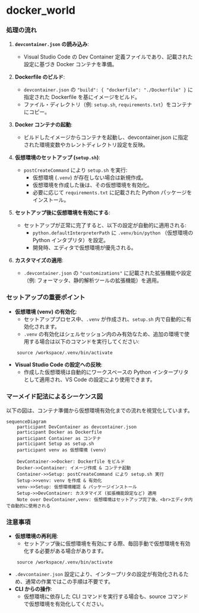 # docker_world

### 処理の流れ
1. **`devcontainer.json` の読み込み**:
    - Visual Studio Code の Dev Container 定義ファイルであり、記載された設定に基づき Docker コンテナを準備。

2. **Dockerfile のビルド**:
    - `devcontainer.json` の `"build": { "dockerfile": "./Dockerfile" }` に指定された Dockerfile を基にイメージをビルド。
    - ファイル・ディレクトリ（例: `setup.sh`, `requirements.txt`）をコンテナにコピー。

3. **Docker コンテナの起動**:
    - ビルドしたイメージからコンテナを起動し、devcontainer.json に指定された環境変数やカレントディレクトリ設定を反映。

4. **仮想環境のセットアップ (`setup.sh`)**:
    - `postCreateCommand` により `setup.sh` を実行:
        - 仮想環境 (`.venv`) が存在しない場合は新規作成。
        - 仮想環境を作成した後は、その仮想環境を有効化。
        - 必要に応じて `requirements.txt` に記載された Python パッケージをインストール。

5. **セットアップ後に仮想環境を有効にする**:
    - セットアップが正常に完了すると、以下の設定が自動的に適用される:
        - `python.defaultInterpreterPath` に `.venv/bin/python` （仮想環境の Python インタプリタ）を設定。
        - 開発時、エディタで仮想環境が優先される。

6. **カスタマイズの適用**:
    - `.devcontainer.json` の `"customizations"` に記載された拡張機能や設定（例: フォーマッタ、静的解析ツールの拡張機能）を適用。

### セットアップの重要ポイント
- **仮想環境 (venv) の有効化**:
    - セットアッププロセス中、`.venv` が作成され、`setup.sh` 内で自動的に有効化されます。
    - `.venv` の有効化はシェルセッション内のみ有効なため、追加の環境で使用する場合は以下のコマンドを実行してください:

```shell
    source /workspace/.venv/bin/activate
```

- **Visual Studio Code の設定への反映**:
    - 作成した仮想環境は自動的にワークスペースの Python インタープリタとして適用され、VS Code の設定により使用できます。

### マーメイド記法によるシーケンス図
以下の図は、コンテナ準備から仮想環境有効化までの流れを視覚化しています。

```mermaid
sequenceDiagram
    participant DevContainer as devcontainer.json
    participant Docker as Dockerfile
    participant Container as コンテナ
    participant Setup as setup.sh
    participant venv as 仮想環境 (venv)

    DevContainer->>Docker: Dockerfile をビルド
    Docker->>Container: イメージ作成 & コンテナ起動
    Container->>Setup: postCreateCommand により setup.sh 実行
    Setup->>venv: venv を作成 & 有効化
    venv->>Setup: 仮想環境確認 & パッケージインストール
    Setup->>DevContainer: カスタマイズ (拡張機能設定など) 適用
    Note over DevContainer,venv: 仮想環境はセットアップ完了後、<br>エディタ内で自動的に使用される
```

### 注意事項
- **仮想環境の再利用**:
    - セットアップ後に仮想環境を有効にする際、毎回手動で仮想環境を有効化する必要がある場合があります。

```shell
    source /workspace/.venv/bin/activate
```

- `.devcontainer.json` 設定により、インタープリタの設定が有効化されるため、通常の作業ではこの手順は不要です。
- **CLI からの操作**:
    - 仮想環境に依存した CLI コマンドを実行する場合も、source コマンドで仮想環境を有効化してください。
